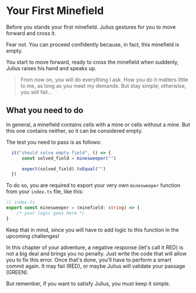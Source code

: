 # Your First Minefield

Before you stands your first minefield. Julius gestures for you to move forward and cross it.

Fear not. You can proceed confidently because, in fact, this minefield is empty.

You start to move forward, ready to cross the minefield when suddenly, Julius raises his hand and speaks up.

> From now on, you will do everything I ask. How you do it matters little to me, as long as you meet my demands. But stay simple; otherwise, you will fail...

## What you need to do
In general, a minefield contains cells with a mine or cells without a mine. But this one contains neither, so it can be considered empty.

The test you need to pass is as follows:

```ts
  it("should solve empty field", () => {
      const solved_field = minesweeper("")

      expect(solved_field).toEqual("")
  })
```

To do so, you are required to export your very own `minesweeper` function from your `index.ts` file, like this:

```ts
// index.ts
export const minesweeper = (minefield: string) => {
    /* your logic goes here */
}
```

Keep that in mind, since you will have to add logic to this function in the upcoming challenges!

In this chapter of your adventure, a negative response (let's call it RED) is not a big deal and brings you no penalty. Just write the code that will allow you to fix this error. Once that's done, you'll have to perform a smart commit again. It may fail (RED), or maybe Julius will validate your passage (GREEN).

But remember, if you want to satisfy Julius, you must keep it simple.